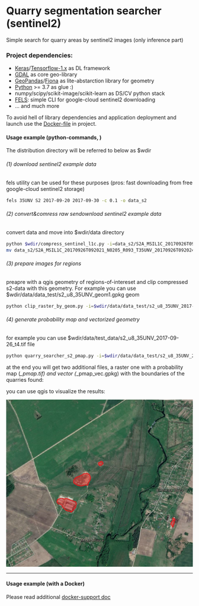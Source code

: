 # Quarry segmentation searcher (sentinel2)

Simple search for quarry areas by sentinel2
images (only inference part)

### Project dependencies:
 - [Keras](keras.io)/[Tensorflow-1.x](www.tensorflow.org) as DL framework 
 - [GDAL](gdal.org) as core geo-library
 - [GeoPandas](geopandas.org)/[Fiona](fiona.readthedocs.io) as lite-abstarction library for geometry
 - [Python](python.org) >= 3.7 as glue :) 
 - numpy/scipy/scikit-image/scikit-learn as DS/CV python stack
 - [FELS](https://github.com/vascobnunes/fetchLandsatSentinelFromGoogleCloud): simple CLI for google-cloud sentinel2 downloading
 - ... and much more

To avoid hell of library dependencies and
application deployment and launch use the
[Docker-file](docker/readme_docker.md) in project.


#### Usage example (python-commands, )
The distribution directory will be referred to below as $wdir


###### (1) download sentinel2 example data
fels utility can be used for these purposes
(pros: fast downloading from free google-cloud sentinel2 storage)

```bash
fels 35UNV S2 2017-09-20 2017-09-30 -c 0.1 -o data_s2
```

###### (2) convert&comress raw sendownload sentinel2 example data
convert data and move into $wdir/data directory 

```bash
python $wdir/compress_sentinel_l1c.py -i=data_s2/S2A_MSIL1C_20170926T092021_N0205_R093_T35UNV_20170926T092024.SAFE/GRANULE/L1C_T35UNV_A011816_20170926T092024/IMG_DATA
mv data_s2/S2A_MSIL1C_20170926T092021_N0205_R093_T35UNV_20170926T092024.SAFE/GRANULE/L1C_T35UNV_A011816_20170926T092024/IMG_DATA/s2_u8.jp2 $wdir/data/s2_u8_35UNV_2017-09-26.jp2

```

###### (3) prepare images for regions
preapre with a qgis geometry of regions-of-intereset and clip compressed s2-data
with this geometry. For example you can use $wdir/data/data_test/s2_u8_35UNV_geom1.gpkg geom

```bash
python clip_raster_by_geom.py -i=$wdir/data/data_test/s2_u8_35UNV_2017-09-26.jp2 -g=$wdir/data/data_test/s2_u8_35UNV_geom1.gpkg -a=type
```

###### (4) generate probability map and vectorized geometry
for example you can use $wdir/data/test_data/s2_u8_35UNV_2017-09-26_t4.tif file

```bash
python quarry_searcher_s2_pmap.py -i=$wdir/data/data_test/s2_u8_35UNV_2017-09-26_t4.tif -c=$wdir/model/model_cfg.json
```

at the end you will get two additional files,
a raster one with a probability map (*_pmap.tif)
and vector (*_pmap_vec.gpkg) with the boundaries of
the quarries found:

you can use qgis to visualize the results:

![exmaple-pmap](img/pmap_example1.png)

---


 #### Usage example (with a Docker)
 
 Please read additional [docker-support doc](docker/readme_docker.md)


